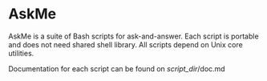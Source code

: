 # AskMe
AskMe is a suite of Bash scripts for ask-and-answer. Each script is portable and does not need shared shell library. All scripts depend on Unix core utilities.

Documentation for each script can be found on _script_dir_/doc.md
